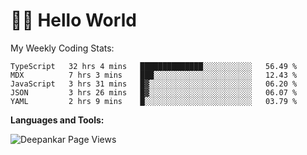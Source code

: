 # 👋🏽 Hello World 

<!--![Deepankar's github stats](https://github-readme-stats.vercel.app/api?username=Deep-Codes&count_private=true&show_icons=true&theme=radical)-->
My Weekly Coding Stats:

<!--START_SECTION:waka-->
```text
TypeScript   32 hrs 4 mins   ██████████████░░░░░░░░░░░   56.49 % 
MDX          7 hrs 3 mins    ███░░░░░░░░░░░░░░░░░░░░░░   12.43 % 
JavaScript   3 hrs 31 mins   █▓░░░░░░░░░░░░░░░░░░░░░░░   06.20 % 
JSON         3 hrs 26 mins   █▓░░░░░░░░░░░░░░░░░░░░░░░   06.07 % 
YAML         2 hrs 9 mins    █░░░░░░░░░░░░░░░░░░░░░░░░   03.79 % 
```
<!--END_SECTION:waka-->

**Languages and Tools:**



<p align="left"> <img src="https://komarev.com/ghpvc/?username=Deep-Codes&label=Views&color=blue&style=plastic" alt="Deepankar Page Views" /> </p>
